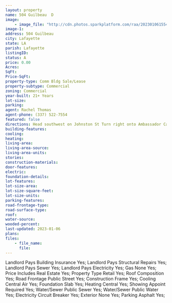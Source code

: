 ```yaml
---
layout: property
name: 504 Guilbeau  D
image:
    - image_file: "http://cdn.photos.sparkplatform.com/raa/20230106155434229719000000.jpg"
image-1:
address: 504 Guilbeau 
city: Lafayette
state: LA
parish: Lafayette
listingID: 
status: A
price: 0.00
Acres: 
SqFt: 
Price-SqFt: 
property-type: Comm Bldg Sale/Lease
property-subtype: Commercial
zoning: Commercial
year-built: 21+ Years
lot-size: 
parking: 
agent: Rachel Thomas
agent-phone: (337) 522-7554
featured: false
directions: Head southwest on Johnston St Turn right onto Ambassador Caffery Pkwy Continue straight onto LA-3073 N/Ambassador Caffery Pkwy Turn right onto W Congress St Turn left onto Guilbeau Rd Destination will be on the right
building-features: 
cooling: 
heating: 
living-area: 
living-area-source: 
living-area-units: 
stories: 
construction-materials: 
door-features: 
electric: 
foundation-details: 
lot-features: 
lot-size-area: 
lot-size-square-feet: 
lot-size-units: 
parking-features: 
road-frontage-type: 
road-surface-type: 
roof: 
water-source: 
wooded-percent: 
last-updated: 2023-01-06
plans: 
files:
    - file_name:
      file:
---
```

Landlord Pays	Building Insurance	Yes;
Landlord Pays	Structural Repairs	Yes;
Landlord Pays	Sewer	Yes;
Landlord Pays	Electricity	Yes;
Gas	None	Yes;
Price Includes	Real Estate	Yes;
Property Type	Retail	Yes;
Roof	Composition	Yes;
Road Frontage	Public Street	Yes;
Construction	Frame	Yes;
Cooling	Central Air	Yes;
Foundation	Slab	Yes;
Heating	Central	Yes;
Showing	Appoint Required	Yes;
Water/Sewer	Public Sewer	Yes;
Water/Sewer	Public Water	Yes;
Electricity	Circuit Breaker	Yes;
Exterior	None	Yes;
Parking	Asphalt	Yes;

